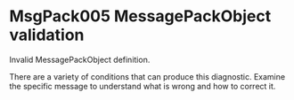 # MsgPack005 MessagePackObject validation

Invalid MessagePackObject definition.

There are a variety of conditions that can produce this diagnostic.
Examine the specific message to understand what is wrong and how to correct it.
